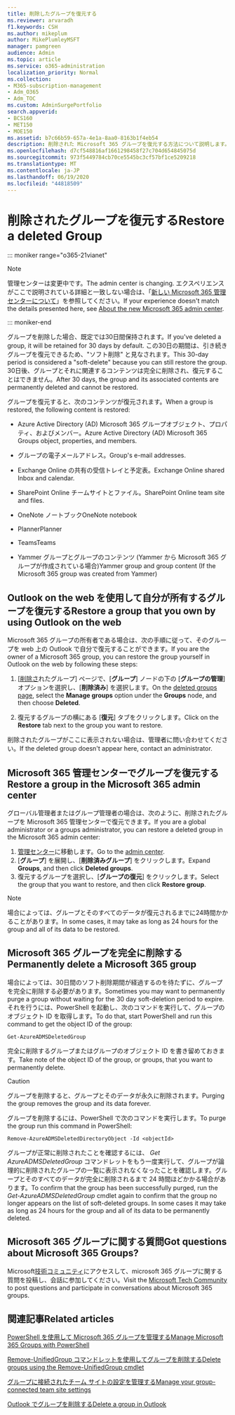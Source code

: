```yaml
---
title: 削除したグループを復元する
ms.reviewer: arvaradh
f1.keywords: CSH
ms.author: mikeplum
author: MikePlumleyMSFT
manager: pamgreen
audience: Admin
ms.topic: article
ms.service: o365-administration
localization_priority: Normal
ms.collection:
- M365-subscription-management
- Adm_O365
- Adm_TOC
ms.custom: AdminSurgePortfolio
search.appverid:
- BCS160
- MET150
- MOE150
ms.assetid: b7c66b59-657a-4e1a-8aa0-8163b1f4eb54
description: 削除された Microsoft 365 グループを復元する方法について説明します。
ms.openlocfilehash: d7cf548816af1661298458f27c704d654845075d
ms.sourcegitcommit: 973f5449784cb70ce5545bc3cf57bf1ce5209218
ms.translationtype: MT
ms.contentlocale: ja-JP
ms.lasthandoff: 06/19/2020
ms.locfileid: "44818509"
---
```

# <a name="restore-a-deleted-group"></a><span data-ttu-id="ffba3-103">削除されたグループを復元する</span><span class="sxs-lookup"><span data-stu-id="ffba3-103">Restore a deleted Group</span></span>

::: moniker range="o365-21vianet"

> [!NOTE]
> <span data-ttu-id="ffba3-104">管理センターは変更中です。</span><span class="sxs-lookup"><span data-stu-id="ffba3-104">The admin center is changing.</span></span> <span data-ttu-id="ffba3-105">エクスペリエンスがここで説明されている詳細と一致しない場合は、「[新しい Microsoft 365 管理センターについて](https://docs.microsoft.com/microsoft-365/admin/microsoft-365-admin-center-preview?view=o365-21vianet)」を参照してください。</span><span class="sxs-lookup"><span data-stu-id="ffba3-105">If your experience doesn't match the details presented here, see [About the new Microsoft 365 admin center](https://docs.microsoft.com/microsoft-365/admin/microsoft-365-admin-center-preview?view=o365-21vianet).</span></span>

::: moniker-end

<span data-ttu-id="ffba3-106">グループを削除した場合、既定では30日間保持されます。</span><span class="sxs-lookup"><span data-stu-id="ffba3-106">If you've deleted a group, it will be retained for 30 days by default.</span></span> <span data-ttu-id="ffba3-107">この30日の期間は、引き続きグループを復元できるため、"ソフト削除" と見なされます。</span><span class="sxs-lookup"><span data-stu-id="ffba3-107">This 30-day period is considered a "soft-delete" because you can still restore the group.</span></span> <span data-ttu-id="ffba3-108">30日後、グループとそれに関連するコンテンツは完全に削除され、復元することはできません。</span><span class="sxs-lookup"><span data-stu-id="ffba3-108">After 30 days, the group and its associated contents are permanently deleted and cannot be restored.</span></span>

<span data-ttu-id="ffba3-109">グループを復元すると、次のコンテンツが復元されます。</span><span class="sxs-lookup"><span data-stu-id="ffba3-109">When a group is restored, the following content is restored:</span></span>
  
- <span data-ttu-id="ffba3-110">Azure Active Directory (AD) Microsoft 365 グループオブジェクト、プロパティ、およびメンバー。</span><span class="sxs-lookup"><span data-stu-id="ffba3-110">Azure Active Directory (AD) Microsoft 365 Groups object, properties, and members.</span></span>
    
- <span data-ttu-id="ffba3-111">グループの電子メールアドレス。</span><span class="sxs-lookup"><span data-stu-id="ffba3-111">Group's e-mail addresses.</span></span>
    
- <span data-ttu-id="ffba3-112">Exchange Online の共有の受信トレイと予定表。</span><span class="sxs-lookup"><span data-stu-id="ffba3-112">Exchange Online shared Inbox and calendar.</span></span>
    
- <span data-ttu-id="ffba3-113">SharePoint Online チームサイトとファイル。</span><span class="sxs-lookup"><span data-stu-id="ffba3-113">SharePoint Online team site and files.</span></span>
    
- <span data-ttu-id="ffba3-114">OneNote ノートブック</span><span class="sxs-lookup"><span data-stu-id="ffba3-114">OneNote notebook</span></span>
    
- <span data-ttu-id="ffba3-115">Planner</span><span class="sxs-lookup"><span data-stu-id="ffba3-115">Planner</span></span>
    
- <span data-ttu-id="ffba3-116">Teams</span><span class="sxs-lookup"><span data-stu-id="ffba3-116">Teams</span></span>

- <span data-ttu-id="ffba3-117">Yammer グループとグループのコンテンツ (Yammer から Microsoft 365 グループが作成されている場合)</span><span class="sxs-lookup"><span data-stu-id="ffba3-117">Yammer group and group content (If the Microsoft 365 group was created from Yammer)</span></span>

## <a name="restore-a-group-that-you-own-by-using-outlook-on-the-web"></a><span data-ttu-id="ffba3-118">Outlook on the web を使用して自分が所有するグループを復元する</span><span class="sxs-lookup"><span data-stu-id="ffba3-118">Restore a group that you own by using Outlook on the web</span></span>

<span data-ttu-id="ffba3-119">Microsoft 365 グループの所有者である場合は、次の手順に従って、そのグループを web 上の Outlook で自分で復元することができます。</span><span class="sxs-lookup"><span data-stu-id="ffba3-119">If you are the owner of a Microsoft 365 group, you can restore the group yourself in Outlook on the web by following these steps:</span></span>

1. <span data-ttu-id="ffba3-120">[[削除さ](https://outlook.office.com/people/group/deleted)れたグループ] ページで、[**グループ**] ノードの下の [**グループの管理**] オプションを選択し、[**削除済み**] を選択します。</span><span class="sxs-lookup"><span data-stu-id="ffba3-120">On the [deleted groups page](https://outlook.office.com/people/group/deleted), select the **Manage groups** option under the **Groups** node, and then choose **Deleted**.</span></span>

2. <span data-ttu-id="ffba3-121">復元するグループの横にある [**復元**] タブをクリックします。</span><span class="sxs-lookup"><span data-stu-id="ffba3-121">Click on the **Restore** tab next to the group you want to restore.</span></span>

<span data-ttu-id="ffba3-122">削除されたグループがここに表示されない場合は、管理者に問い合わせてください。</span><span class="sxs-lookup"><span data-stu-id="ffba3-122">If the deleted group doesn't appear here, contact an administrator.</span></span>

## <a name="restore-a-group-in-the-microsoft-365-admin-center"></a><span data-ttu-id="ffba3-123">Microsoft 365 管理センターでグループを復元する</span><span class="sxs-lookup"><span data-stu-id="ffba3-123">Restore a group in the Microsoft 365 admin center</span></span>

<span data-ttu-id="ffba3-124">グローバル管理者またはグループ管理者の場合は、次のように、削除されたグループを Microsoft 365 管理センターで復元できます。</span><span class="sxs-lookup"><span data-stu-id="ffba3-124">If you are a global administrator or a groups administrator, you can restore a deleted group in the Microsoft 365 admin center:</span></span>

1. <span data-ttu-id="ffba3-125">[管理センター](https://admin.microsoft.com)に移動します。</span><span class="sxs-lookup"><span data-stu-id="ffba3-125">Go to the [admin center](https://admin.microsoft.com).</span></span>
2. <span data-ttu-id="ffba3-126">[**グループ**] を展開し、[**削除済みグループ**] をクリックします。</span><span class="sxs-lookup"><span data-stu-id="ffba3-126">Expand **Groups**, and then click **Deleted groups**.</span></span>
3. <span data-ttu-id="ffba3-127">復元するグループを選択し、[**グループの復元**] をクリックします。</span><span class="sxs-lookup"><span data-stu-id="ffba3-127">Select the group that you want to restore, and then click **Restore group**.</span></span>

> [!NOTE]
> <span data-ttu-id="ffba3-128">場合によっては、グループとそのすべてのデータが復元されるまでに24時間かかることがあります。</span><span class="sxs-lookup"><span data-stu-id="ffba3-128">In some cases, it may take as long as 24 hours for the group and all of its data to be restored.</span></span> 
  
## <a name="permanently-delete-a-microsoft-365-group"></a><span data-ttu-id="ffba3-129">Microsoft 365 グループを完全に削除する</span><span class="sxs-lookup"><span data-stu-id="ffba3-129">Permanently delete a Microsoft 365 group</span></span>

<span data-ttu-id="ffba3-130">場合によっては、30日間のソフト削除期間が経過するのを待たずに、グループを完全に削除する必要があります。</span><span class="sxs-lookup"><span data-stu-id="ffba3-130">Sometimes you may want to permanently purge a group without waiting for the 30 day soft-deletion period to expire.</span></span> <span data-ttu-id="ffba3-131">それを行うには、PowerShell を起動し、次のコマンドを実行して、グループのオブジェクト ID を取得します。</span><span class="sxs-lookup"><span data-stu-id="ffba3-131">To do that, start PowerShell and run this command to get the object ID of the group:</span></span>
  
```
Get-AzureADMSDeletedGroup
```

<span data-ttu-id="ffba3-132">完全に削除するグループまたはグループのオブジェクト ID を書き留めておきます。</span><span class="sxs-lookup"><span data-stu-id="ffba3-132">Take note of the object ID of the group, or groups, that you want to permanently delete.</span></span>
  
> [!CAUTION]
> <span data-ttu-id="ffba3-133">グループを削除すると、グループとそのデータが永久に削除されます。</span><span class="sxs-lookup"><span data-stu-id="ffba3-133">Purging the group removes the group and its data forever.</span></span> 
  
<span data-ttu-id="ffba3-134">グループを削除するには、PowerShell で次のコマンドを実行します。</span><span class="sxs-lookup"><span data-stu-id="ffba3-134">To purge the group run this command in PowerShell:</span></span>
  
```
Remove-AzureADMSDeletedDirectoryObject -Id <objectId>
```

<span data-ttu-id="ffba3-p104">グループが正常に削除されたことを確認するには、 *Get AzureADMSDeletedGroup*  コマンドレットをもう一度実行して、グループが論理的に削除されたグループの一覧に表示されなくなったことを確認します。グループとそのすべてのデータが完全に削除されるまで 24 時間ほどかかる場合があります。</span><span class="sxs-lookup"><span data-stu-id="ffba3-p104">To confirm that the group has been successfully purged, run the  *Get-AzureADMSDeletedGroup*  cmdlet again to confirm that the group no longer appears on the list of soft-deleted groups. In some cases it may take as long as 24 hours for the group and all of its data to be permanently deleted.</span></span> 
  
## <a name="got-questions-about-microsoft-365-groups"></a><span data-ttu-id="ffba3-137">Microsoft 365 グループに関する質問</span><span class="sxs-lookup"><span data-stu-id="ffba3-137">Got questions about Microsoft 365 Groups?</span></span>

<span data-ttu-id="ffba3-138">Microsoft[技術コミュニティ](https://techcommunity.microsoft.com/t5/Office-365-Groups/ct-p/Office365Groups)にアクセスして、microsoft 365 グループに関する質問を投稿し、会話に参加してください。</span><span class="sxs-lookup"><span data-stu-id="ffba3-138">Visit the [Microsoft Tech Community](https://techcommunity.microsoft.com/t5/Office-365-Groups/ct-p/Office365Groups) to post questions and participate in conversations about Microsoft 365 groups.</span></span> 
  
## <a name="related-articles"></a><span data-ttu-id="ffba3-139">関連記事</span><span class="sxs-lookup"><span data-stu-id="ffba3-139">Related articles</span></span>

[<span data-ttu-id="ffba3-140">PowerShell を使用して Microsoft 365 グループを管理する</span><span class="sxs-lookup"><span data-stu-id="ffba3-140">Manage Microsoft 365 Groups with PowerShell</span></span>](https://docs.microsoft.com/office365/enterprise/powershell/manage-office-365-groups-with-powershell)
  
[<span data-ttu-id="ffba3-141">Remove-UnifiedGroup コマンドレットを使用してグループを削除する</span><span class="sxs-lookup"><span data-stu-id="ffba3-141">Delete groups using the Remove-UnifiedGroup cmdlet</span></span>](https://technet.microsoft.com/library/mt238270%28v=exchg.160%29.aspx)
  
[<span data-ttu-id="ffba3-142">グループに接続されたチーム サイトの設定を管理する</span><span class="sxs-lookup"><span data-stu-id="ffba3-142">Manage your group-connected team site settings</span></span>](https://support.microsoft.com/office/8376034d-d0c7-446e-9178-6ab51c58df42)
  
[<span data-ttu-id="ffba3-143">Outlook でグループを削除する</span><span class="sxs-lookup"><span data-stu-id="ffba3-143">Delete a group in Outlook</span></span>](https://support.microsoft.com/office/ca7f5a9e-ae4f-4cbe-a4bc-89c469d1726f)
